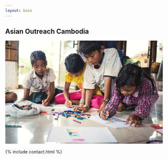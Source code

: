 ```yaml
---
layout: base
---
```


<h2 class="title is-1 h2-aocam has-text-centered">Asian Outreach Cambodia</h2>

<div class="is-horizontal-center">
  <img src="assets/images/background-header.jpg">
</div>

{% include contact.html %}


